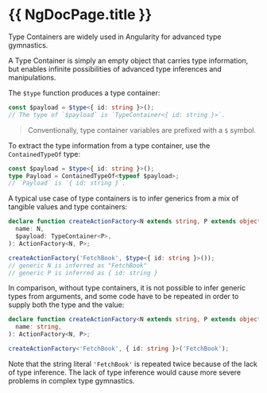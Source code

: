 # {{ NgDocPage.title }}

Type Containers are widely used in Angularity for advanced type gymnastics.

A Type Container is simply an empty object that carries type information, but enables infinite possibilities of advanced type inferences and manipulations.

The `$type` function produces a type container:

```ts
const $payload = $type<{ id: string }>();
// The type of `$payload` is `TypeContainer<{ id: string }>`.
```

> Conventionally, type container variables are prefixed with a `$` symbol.

To extract the type information from a type container, use the `ContainedTypeOf` type:

```ts
const $payload = $type<{ id: string }>();
type Payload = ContainedTypeOf<typeof $payload>;
// `Payload` is `{ id: string }`.
```

A typical use case of type containers is to infer generics from a mix of tangible values and type containers:

```ts
declare function createActionFactory<N extends string, P extends object>(
  name: N,
  $payload: TypeContainer<P>,
): ActionFactory<N, P>;
```

```ts
createActionFactory('FetchBook', $type<{ id: string }>());
// generic N is inferred as "FetchBook"
// generic P is inferred as { id: string }
```

In comparison, without type containers, it is not possible to infer generic types from arguments, and some code have to be repeated in order to supply both the type and the value:

```ts
declare function createActionFactory<N extends string, P extends object>(
  name: string,
): ActionFactory<N, P>;
```

```ts
createActionFactory<'FetchBook', { id: string }>('FetchBook');
```

Note that the string literal `'FetchBook'` is repeated twice because of the lack of type inference. The lack of type inference would cause more severe problems in complex type gymnastics.
